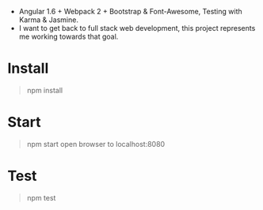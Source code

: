 * Angular 1.6 + Webpack 2 + Bootstrap & Font-Awesome, Testing with Karma & Jasmine.
* I want to get back to full stack web development, this project represents me working towards that goal.

# Install

> npm install

# Start

> npm start
open browser to localhost:8080

# Test

> npm test
